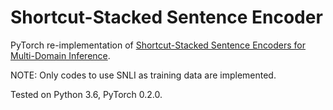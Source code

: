 # Shortcut-Stacked Sentence Encoder

PyTorch re-implementation of [Shortcut-Stacked Sentence Encoders for Multi-Domain Inference](https://arxiv.org/abs/1708.02312).

NOTE: Only codes to use SNLI as training data are implemented.

Tested on Python 3.6, PyTorch 0.2.0.
